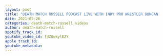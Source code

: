```yaml
---
layout: post
title: "DEATH MATCH RUSSELL PODCAST LIVE WITH INDY PRO WRESTLER DUNCAN MITCHELL"
date: 2021-05-26
categories: death-match-russell videos
author: death-match-russell
spotify_track_id: 
youtube_video_id: fdZOwkylE2Y
apple_track_id: 
youtube_metadata: 
---
```

